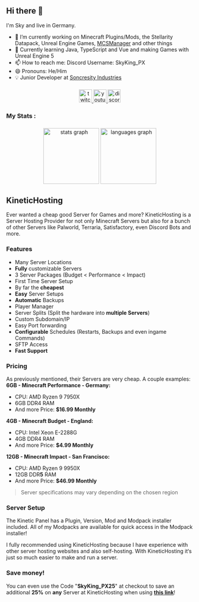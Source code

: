 ## Hi there 👋

I'm Sky and live in Germany.

- 🔭 I’m currently working on Minecraft Plugins/Mods, the Stellarity Datapack, Unreal Engine Games, [MCSManager](https://mcsmanager.com/) and other things
- 🌱 Currently learning Java, TypeScript and Vue and making Games with Unreal Engine 5
- 📫 How to reach me: Discord Username: SkyKing_PX
- 😄 Pronouns: He/Him
- 💡 Junior Developer at [Soncresity Industries](https://github.com/Soncresity-Industries)

###

<div align="center">
  <span>
 <a href="https://www.twitch.tv/skyking_px" target="_blank">
  <img src="https://img.shields.io/static/v1?message=Twitch&logo=twitch&label=&color=9146FF&logoColor=white&labelColor=&style=for-the-badge" height="35" alt="twitch logo"  />
 </a>
</span>
<span>
 <a href="https://m.youtube.com/channel/UCLPrrz6OjxB6CmOrYQ0MNnQ" target="_blank">
  <img src="https://img.shields.io/static/v1?message=YouTube&logo=youtube&label=&color=FB0505&logoColor=white&labelColor=&style=for-the-badge" height="35" alt="youtube logo"  />
 </a>
</span>

  <span>
 <a href="https://bit.ly/sk_px-dc" target="_blank">
  <img src="https://img.shields.io/static/v1?message=Discord&logo=discord&label=&color=7289DA&logoColor=white&labelColor=&style=for-the-badge" height="35" alt="discord logo"  />
 </a>
</span>
  
</div>

###

<h3 align="left"> My Stats :</h3>

###

<div align="center">
  <img src="https://github-readme-stats.vercel.app/api?username=SkyKingPX&hide_title=false&hide_rank=false&show_icons=true&include_all_commits=true&count_private=true&disable_animations=false&theme=dracula&locale=en&hide_border=false" height="150" alt="stats graph"  />
  <img src="https://github-readme-stats.vercel.app/api/top-langs?username=SkyKingPX&locale=en&hide_title=false&layout=compact&card_width=320&langs_count=5&theme=dracula&hide_border=false" height="150" alt="languages graph"  />
</div>

###

<h2 align="left"> KineticHosting</h2>
Ever wanted a cheap good Server for Games and more?
KineticHosting is a Server Hosting Provider for not only Minecraft Servers but also for a bunch of other Servers like Palworld, Terraria, Satisfactory, even Discord Bots and more.

### Features  
* Many Server Locations
* **Fully** customizable Servers
* 3 Server Packages (Budget < Performance < Impact)
* First Time Server Setup 
* By far the **cheapest**
* **Easy** Server Setups
* **Automatic** Backups
* Player Manager
* Server Splits (Split the hardware into **multiple Servers**)
* Custom Subdomain/IP
* Easy Port forwarding
* **Configurable** Schedules (Restarts, Backups and even ingame Commands)
* SFTP Access
* **Fast Support**

### Pricing 
As previously mentioned, their Servers are very cheap. A couple examples:
**6GB - Minecraft Performance - Germany:**
* CPU: AMD Ryzen 9 7950X
* 6GB DDR4 RAM
* And more
Price: **$16.99 Monthly**

**4GB - Minecraft Budget - England:**
* CPU: Intel Xeon E-2288G
* 4GB DDR4 RAM
* And more
Price: **$4.99 Monthly**

**12GB - Minecraft Impact - San Francisco:**
* CPU: AMD Ryzen 9 9950X
* 12GB DDR**5** RAM
* And more
Price: **$46.99 Monthly**

> Server specifications may vary depending on the chosen region

### Server Setup 
The Kinetic Panel has a Plugin, Version, Mod and Modpack installer included.
All of my Modpacks are available for quick access in the Modpack installer!

I fully recommended using KineticHosting because I have experience with other server hosting websites and also self-hosting. With KineticHosting it‘s just so much easier to make and run a server. 

### Save money!  
You can even use the Code "**SkyKing_PX25**" at checkout to save an additional **25%** on **any** Server at KineticHosting when using [**this link**](<https://billing.kinetichosting.net/aff.php?aff=947>)!
